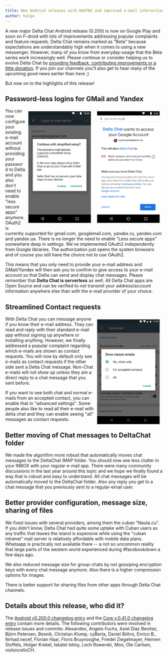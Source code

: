 ```yaml
---
title: New Android releases with OAUTH2 and improved e-mail interactions
author: holga
---
```


A new major Delta Chat Android release (0.200) is now on Google Play 
and soon on F-droid with lots of improvements addressing popular complaints and 
feature requests. Delta Chat remains marked as "Beta" because expectations 
are understandably high when it comes to using a new messenger. 
However, many of you know from everyday-usage that the Beta series work
increasingly well. Please continue or consider helping us to evolve Delta Chat 
by [providing feedback, contributing improvements or a little donation](https://delta.chat/en/contribute).  If you join our channels you'll also get to hear many of the upcoming 
good news earlier than here ;) 

But now on to the highlights of this release!

## Password-less logins for GMail and Yandex 

<img style="float: right; margin: 10px;" src="../assets/blog/2019-02-oauth2-confirm.png" width="200px"/>
<img style="float: right; margin: 10px;" src="../assets/blog/2019-02-oauth2-ask.png" width="200px"/> 

You can now configure your existing e-mail account without providing 
your password to Delta and you also don't need to enable "less secure apps" 
anymore. OAuth2 is currently supported for gmail.com, googlemail.com,
yandex.ru, yandex.com and yandex.ua. There is no longer the need to enable 
"Less secure apps" somewhere deep in settings. We've implemented OAuth2 independently 
from Google libraries.  The authorization just opens the system browsers and 
of course you still have the choice not to use OAuth2. 

This means that you only need to provide your e-mail address and GMail/Yandex 
will then ask you to confirm to give access to your e-mail account so that Delta 
can send and display chat messages. Please remember that **Delta Chat is serverless**
as well. All Delta Chat apps are Open Source and can be verified to not 
transmit your address/account information anywhere else than with the 
e-mail provider of your choice. 


## Streamlined Contact requests 

<img width="200px" style="margin: 10px; float: right;" src="../assets/blog/classic-emails-setting.png"> 

With Delta Chat you can message anyone if you know their e-mail address. 
They can read and reply with their standard e-mail app without
signing up anywhere or installing anything. However, we finally addressed
a popular complaint regarding which e-mails are shown as contact requests.
You will now by default only see e-mails as contact requests if the other side 
sent a Delta Chat message. Non-Chat e-mails will not show up unless they are a 
direct reply to a chat message that you sent before. 

If you want to see both chat and normal e-mails from an accepted contact, 
you can enable that in "advanced settings". Some people also like to read all
their e-mail with delta chat and they can enable seeing "all" messages
as contact requests. 


## Better moving of Chat messages to DeltaChat folder

We made the algorithm more robust that automatically moves chat messages
to the DeltaChat IMAP folder.  You should now see less clutter in your
INBOX with your regular e-mail app.  There were many community
discussions in the last year around this topic and we hope we finally
found a way that is robust and easy to understand. All chat messages
will be automatically moved to the DeltaChat folder. 
Also any reply you get to a chat message 
that you previously sent to a regular-email user. 

## Better provider configuration, message size, sharing of files

We fixed issues with several providers, among them 
the cuban "Nauta.cu". If you didn't know, Delta Chat had 
quite some uptake with Cuban users as any traffic that leaves the island 
is expensive while using the "cuban intranet" mail server 
is relatively affordable with mobile data plans. Whatsapp is practically
not available there -- a not so uncommon reality that large parts of 
the western world experienced during #facebookdown a few days ago. 

We also reduced message size for group-chats by not gossiping
encryption keys with every chat message anymore.  Also there is a higher 
compression options for images. 

There is better support for sharing files from other apps
through Delta Chat channels.

## Details about this release, who did it? 

The [Android v0.200.0 changelog entry](https://github.com/deltachat/deltachat-android/blob/master/CHANGELOG.md#v02000) and the [Core v.0.41.0 changelog entry](https://github.com/deltachat/deltachat-core/blob/master/CHANGELOG.md#v0410) contain more details. The following contributors were involved in release issues and commits: Alexandex, Angelo Fuchs, Asiel Díaz Benítez, Björn Petersen, Besnik, Christian Klump, cyBerta, Daniel Böhrs, Enrico B., ferhad.necef, Florian Haar, Floris Bruynooghe, Friedel Ziegelmayer, Heimen Stoffels, Holger Krekel, Iskatel Istiny, Lech Rowerski, Moo, Ole Carlsen, violoncelloCH.

